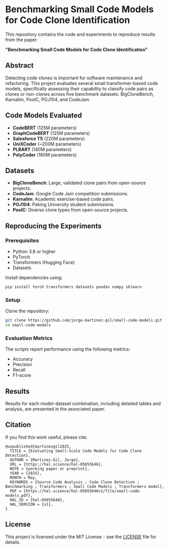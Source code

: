 # Benchmarking Small Code Models for Code Clone Identification

This repository contains the code and experiments to reproduce results from the paper:

**"Benchmarking Small Code Models for Code Clone Identification"**

## Abstract
Detecting code clones is important for software maintenance and refactoring. This project evaluates several small transformer-based code models, specifically assessing their capability to classify code pairs as clones or non-clones across five benchmark datasets: BigCloneBench, Karnalim, PoolC, POJ104, and CodeJam.

## Code Models Evaluated
- **CodeBERT** (125M parameters)
- **GraphCodeBERT** (125M parameters)
- **Salesforce T5** (220M parameters)
- **UniXCoder** (~200M parameters)
- **PLBART** (140M parameters)
- **PolyCoder** (160M parameters)

## Datasets
- **BigCloneBench**: Large, validated clone pairs from open-source projects.
- **CodeJam**: Google Code Jam competition submissions.
- **Karnalim**: Academic exercise-based code pairs.
- **POJ104**: Peking University student submissions.
- **PoolC**: Diverse clone types from open-source projects.

## Reproducing the Experiments

### Prerequisites
- Python 3.8 or higher
- PyTorch
- Transformers (Hugging Face)
- Datasets

Install dependencies using:
```bash
pip install torch transformers datasets pandas numpy sklearn
```

### Setup
Clone the repository:
```bash
git clone https://github.com/jorge-martinez-gil/small-code-models.git
cd small-code-models
```

### Evaluation Metrics
The scripts report performance using the following metrics:
- Accuracy
- Precision
- Recall
- F1-score

## Results
Results for each model-dataset combination, including detailed tables and analysis, are presented in the associated paper.

## Citation
If you find this work useful, please cite.

```
@unpublished{martinezgil2025,
  TITLE = {Evaluating Small-Scale Code Models for Code Clone Detection},
  AUTHOR = {Martinez-Gil, Jorge},
  URL = {https://hal.science/hal-05055646},
  NOTE = {working paper or preprint},
  YEAR = {2025},
  MONTH = May,
  KEYWORDS = {Source Code Analysis ; Code Clone Detection ; Benchmarking ; Transformers ; Small Code Models ; Transformers model},
  PDF = {https://hal.science/hal-05055646v1/file/small-code-models.pdf},
  HAL_ID = {hal-05055646},
  HAL_VERSION = {v1},
}
```

## License
This project is licensed under the MIT License - see the [LICENSE](LICENSE) file for details.
